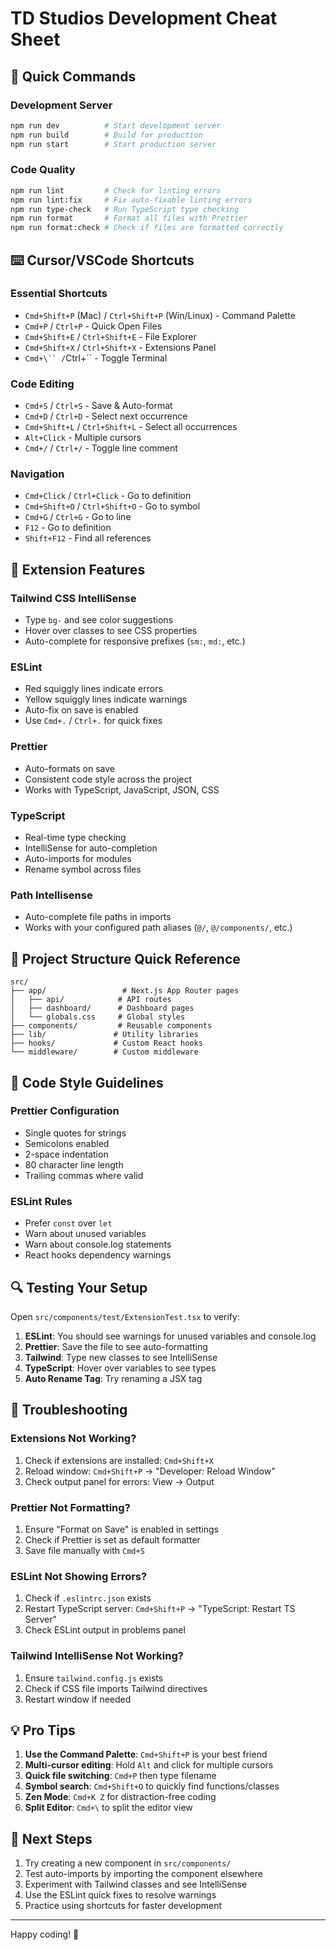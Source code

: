 # TD Studios Development Cheat Sheet

## 🚀 Quick Commands

### Development Server

```bash
npm run dev          # Start development server
npm run build        # Build for production
npm run start        # Start production server
```

### Code Quality

```bash
npm run lint         # Check for linting errors
npm run lint:fix     # Fix auto-fixable linting errors
npm run type-check   # Run TypeScript type checking
npm run format       # Format all files with Prettier
npm run format:check # Check if files are formatted correctly
```

## ⌨️ Cursor/VSCode Shortcuts

### Essential Shortcuts

- `Cmd+Shift+P` (Mac) / `Ctrl+Shift+P` (Win/Linux) - Command Palette
- `Cmd+P` / `Ctrl+P` - Quick Open Files
- `Cmd+Shift+E` / `Ctrl+Shift+E` - File Explorer
- `Cmd+Shift+X` / `Ctrl+Shift+X` - Extensions Panel
- `Cmd+\`` /`Ctrl+\`` - Toggle Terminal

### Code Editing

- `Cmd+S` / `Ctrl+S` - Save & Auto-format
- `Cmd+D` / `Ctrl+D` - Select next occurrence
- `Cmd+Shift+L` / `Ctrl+Shift+L` - Select all occurrences
- `Alt+Click` - Multiple cursors
- `Cmd+/` / `Ctrl+/` - Toggle line comment

### Navigation

- `Cmd+Click` / `Ctrl+Click` - Go to definition
- `Cmd+Shift+O` / `Ctrl+Shift+O` - Go to symbol
- `Cmd+G` / `Ctrl+G` - Go to line
- `F12` - Go to definition
- `Shift+F12` - Find all references

## 🔧 Extension Features

### Tailwind CSS IntelliSense

- Type `bg-` and see color suggestions
- Hover over classes to see CSS properties
- Auto-complete for responsive prefixes (`sm:`, `md:`, etc.)

### ESLint

- Red squiggly lines indicate errors
- Yellow squiggly lines indicate warnings
- Auto-fix on save is enabled
- Use `Cmd+.` / `Ctrl+.` for quick fixes

### Prettier

- Auto-formats on save
- Consistent code style across the project
- Works with TypeScript, JavaScript, JSON, CSS

### TypeScript

- Real-time type checking
- IntelliSense for auto-completion
- Auto-imports for modules
- Rename symbol across files

### Path Intellisense

- Auto-complete file paths in imports
- Works with your configured path aliases (`@/`, `@/components/`, etc.)

## 📁 Project Structure Quick Reference

```text
src/
├── app/                 # Next.js App Router pages
│   ├── api/            # API routes
│   ├── dashboard/      # Dashboard pages
│   └── globals.css     # Global styles
├── components/         # Reusable components
├── lib/               # Utility libraries
├── hooks/             # Custom React hooks
└── middleware/        # Custom middleware
```

## 🎨 Code Style Guidelines

### Prettier Configuration

- Single quotes for strings
- Semicolons enabled
- 2-space indentation
- 80 character line length
- Trailing commas where valid

### ESLint Rules

- Prefer `const` over `let`
- Warn about unused variables
- Warn about console.log statements
- React hooks dependency warnings

## 🔍 Testing Your Setup

Open `src/components/test/ExtensionTest.tsx` to verify:

1. **ESLint**: You should see warnings for unused variables and console.log
2. **Prettier**: Save the file to see auto-formatting
3. **Tailwind**: Type new classes to see IntelliSense
4. **TypeScript**: Hover over variables to see types
5. **Auto Rename Tag**: Try renaming a JSX tag

## 🐛 Troubleshooting

### Extensions Not Working?

1. Check if extensions are installed: `Cmd+Shift+X`
2. Reload window: `Cmd+Shift+P` → "Developer: Reload Window"
3. Check output panel for errors: View → Output

### Prettier Not Formatting?

1. Ensure "Format on Save" is enabled in settings
2. Check if Prettier is set as default formatter
3. Save file manually with `Cmd+S`

### ESLint Not Showing Errors?

1. Check if `.eslintrc.json` exists
2. Restart TypeScript server: `Cmd+Shift+P` → "TypeScript: Restart TS Server"
3. Check ESLint output in problems panel

### Tailwind IntelliSense Not Working?

1. Ensure `tailwind.config.js` exists
2. Check if CSS file imports Tailwind directives
3. Restart window if needed

## 💡 Pro Tips

1. **Use the Command Palette**: `Cmd+Shift+P` is your best friend
2. **Multi-cursor editing**: Hold `Alt` and click for multiple cursors
3. **Quick file switching**: `Cmd+P` then type filename
4. **Symbol search**: `Cmd+Shift+O` to quickly find functions/classes
5. **Zen Mode**: `Cmd+K Z` for distraction-free coding
6. **Split Editor**: `Cmd+\` to split the editor view

## 🚀 Next Steps

1. Try creating a new component in `src/components/`
2. Test auto-imports by importing the component elsewhere
3. Experiment with Tailwind classes and see IntelliSense
4. Use the ESLint quick fixes to resolve warnings
5. Practice using shortcuts for faster development

---

Happy coding! 🎉
